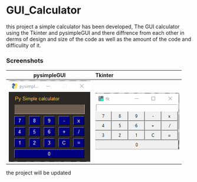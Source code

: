# GUI_Calculator
this project a simple calculator has been developed, The GUI calculator using the Tkinter and pysimpleGUI and there diffrence from each other in derms of design and size of the code as well as the amount of the code and difficulity of it. 

### Screenshots
pysimpleGUI           |   Tkinter
:---------------------:|:-----------------
![Calculator - screenshot](PysimpleGUI.png) | ![Calculator - screenshot](Tkinter.png)


the project will be updated